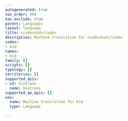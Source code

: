 ```yaml
---
autogenerated: true
nav_order: 999
nav_exclude: true
parent: Languages
layout: language
title: <code>ksd</code>
description: Machine translation for <code>ksd</code>
codes:
- ksd
names:
- ksd
family: []
scripts: []
typology: []
territories: []
supported_apis:
- id: niutrans
  name: Niutrans
supported_qe_apis: []
seo:
  name: Machine translation for ksd
  type: Language

---
```


